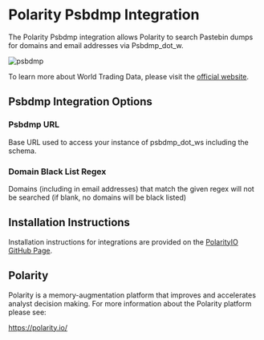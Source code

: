 # Polarity Psbdmp Integration

The Polarity Psbdmp integration allows Polarity to search Pastebin dumps for domains and email addresses via Psbdmp_dot_w.

![psbdmp](https://user-images.githubusercontent.com/22529325/54718792-beea0800-4b31-11e9-8d90-c432d3f098e5.gif)

To learn more about World Trading Data, please visit the [official website](https://psbdmp.ws).

## Psbdmp Integration Options

### Psbdmp URL

Base URL used to access your instance of psbdmp_dot_ws including the schema.

### Domain Black List Regex

Domains (including in email addresses) that match the given regex will not be searched (if blank, no domains will be black listed)

## Installation Instructions

Installation instructions for integrations are provided on the [PolarityIO GitHub Page](https://polarityio.github.io/).

## Polarity

Polarity is a memory-augmentation platform that improves and accelerates analyst decision making.  For more information about the Polarity platform please see:

https://polarity.io/
